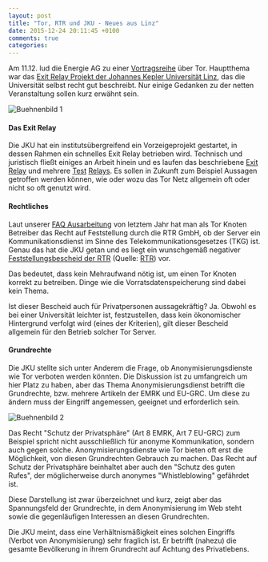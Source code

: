 ```yaml
---
layout: post
title: "Tor, RTR und JKU - Neues aus Linz"
date: 2015-12-24 20:11:45 +0100
comments: true
categories: 
---
```

Am 11.12. lud die Energie AG zu einer [Vortragsreihe](https://ins.jku.at/node/948 "Vorträge") über Tor. Hauptthema war das [Exit Relay Projekt der Johannes Kepler Universität Linz](https://ins.jku.at/de/infrastructure/tor-ausgangs-knoten "Tor Exit Relay at JKU Linz"), das die Universität selbst recht gut beschreibt. Nur einige Gedanken zu der netten Veranstaltung sollen kurz erwähnt sein.

![Buehnenbild 1](/images/eag_jku_1.png "Buehnenfoto 1")

#### Das Exit Relay

Die JKU hat ein institutsübergreifend ein Vorzeigeprojekt gestartet, in dessen Rahmen ein schnelles Exit Relay betrieben wird. Technisch und juristisch fließt einiges an Arbeit hinein und es laufen das beschriebene [Exit Relay](https://globe.torproject.org/#/relay/01A9258A46E97FF8B2CAC7910577862C14F2C524 "ins0 Exit relay") und mehrere [Test](https://globe.torproject.org/#/relay/7C3AF46F77445A0B1E903A5AF5B730A05F127BFC "ins2 test relay") [Relays](https://globe.torproject.org/#/relay/CD9FD887A4572D46938640BA65F258851F1E418B "ins1 test relay"). Es sollen in Zukunft zum Beispiel Aussagen getroffen werden können, wie oder wozu das Tor Netz allgemein oft oder nicht so oft genutzt wird.

#### Rechtliches

Laut unserer [FAQ Ausarbeitung](/downloads/Tor_FAQ_V1.pdf) von letztem Jahr hat man als Tor Knoten Betreiber das Recht auf Feststellung durch die RTR GmbH, ob der Server ein Kommunikationsdienst im Sinne des Telekommunikationsgesetzes (TKG) ist. Genau das hat die JKU getan und es liegt ein wunschgemäß negativer [Feststellungsbescheid der RTR](/downloads/Feststellungsbescheid_Uni_Linz.pdf) (Quelle: [RTR](https://www.rtr.at/de/tk/Bescheid_RSON_64_15_2015_2312)) vor.

Das bedeutet, dass kein Mehraufwand nötig ist, um einen Tor Knoten korrekt zu betreiben. Dinge wie die Vorratsdatenspeicherung sind dabei kein Thema.

Ist dieser Bescheid auch für Privatpersonen aussagekräftig? Ja. Obwohl es bei einer Universität leichter ist, festzustellen, dass kein ökonomischer Hintergrund verfolgt wird (eines der Kriterien), gilt dieser Bescheid allgemein für den Betrieb solcher Tor Server.

#### Grundrechte

Die JKU stellte sich unter Anderem die Frage, ob Anonymisierungsdienste wie Tor verboten werden könnten. Die Diskussion ist zu umfangreich um hier Platz zu haben, aber das Thema Anonymisierungsdienst betrifft die Grundrechte, bzw. mehrere Artikeln der EMRK und EU-GRC. Um diese zu ändern muss der Eingriff angemessen, geeignet und erforderlich sein.

![Buehnenbild 2](/images/eag_jku_2.png "Buehnenfoto 2")

Das Recht "Schutz der Privatsphäre" (Art 8 EMRK, Art 7 EU-GRC) zum Beispiel spricht nicht ausschließlich für anonyme Kommunikation, sondern auch gegen solche. Anonymisierungsdienste wie Tor bieten oft erst die Möglichkeit, von diesen Grundrechten Gebrauch zu machen. Das Recht auf Schutz der Privatsphäre beinhaltet aber auch den "Schutz des guten Rufes", der möglicherweise durch anonymes "Whistleblowing" gefährdet ist.

Diese Darstellung ist zwar überzeichnet und kurz, zeigt aber das Spannungsfeld der Grundrechte, in dem Anonymisierung im Web steht sowie die gegenläufigen Interessen an diesen Grundrechten.

Die JKU meint, dass eine Verhältnismäßigkeit eines solchen Eingriffs (Verbot von Anonymisierung) sehr fraglich ist. Er betrifft (nahezu) die gesamte Bevölkerung in ihrem Grundrecht auf Achtung des Privatlebens.
